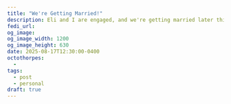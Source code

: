 ```yaml
---
title: "We're Getting Married!"
description: Eli and I are engaged, and we're getting married later this year!
fedi_url: 
og_image: 
og_image_width: 1200
og_image_height: 630
date: 2025-08-17T12:30:00-0400
octothorpes:
  - 
tags:
  - post
  - personal
draft: true
---
```


<link rel="stylesheet" type="text/css" href="/styles/notes-photos.css">

